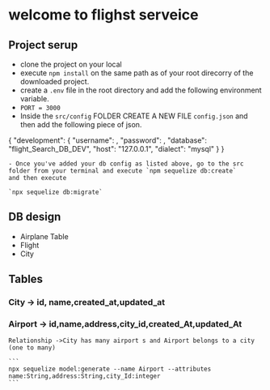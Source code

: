 # welcome to flighst serveice

## Project serup 
  - clone the project on your local 
  - execute `npm install` on the same path as of your root direcorry of the downloaded project.
  - create a `.env` file in the root directory and add the following environment variable.
  - `PORT = 3000`
  - Inside the `src/config` FOLDER CREATE A NEW FILE `config.json` and then add the following piece of json.


 {
  "development": {
    "username": <Your root>,
    "password": <Your password>,
    "database": "flight_Search_DB_DEV",
    "host": "127.0.0.1",
    "dialect": "mysql"
    }
  }


  ```
  - Once you've added your db config as listed above, go to the src folder from your terminal and execute `npm sequelize db:create`
  and then execute

  `npx sequelize db:migrate`

  ```

## DB design
  - Airplane Table
  - Flight
  - City


## Tables

### City -> id, name,created_at,updated_at
### Airport -> id,name,address,city_id,created_At,updated_At
    Relationship ->City has many airport s and Airport belongs to a city (one to many)

    ```
    npx sequelize model:generate --name Airport --attributes name:String,address:String,city_Id:integer
    ```